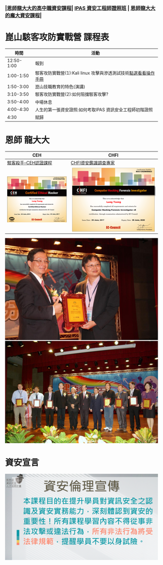 ### |[恩師龍大大的高中職資安課程](./HIGH/readme.md)| [IPAS 資安工程師證照班](./IPAS/readme.md) | [恩師龍大大的龐大資安課程](./cource/readme.md)|

# 崑山駭客攻防實戰營 課程表
| 時間 | 活動 |
|---|---|
|12:50-1:00|	報到|
|1:00-1:50|	駭客攻防實戰營(1):Kali linux 攻擊與滲透測試技術[點選看看操作手冊](attack&defnese.md)|
|1:50-3:00|	崑山技職教育的特色(演講)|
|3:10-3:50|	駭客攻防實戰營(2):如何阻擋駭客攻擊?|
|3:50-4:00|	中場休息|
|4:00-4:30|	人生的第一張資安證照:如何考取IPAS 資訊安全工程師初階證照|
|4:30|	賦歸|


# 恩師 龍大大
| CEH | CHFI|
|---| ---|
|[駭客殺手–CEH認證課程](https://www.uuu.com.tw/Course/Show/300/EC-Council-CEH-7-%E9%A7%AD%E5%AE%A2%E6%8A%80%E8%A1%93%E5%B0%88%E5%AE%B6%E8%AA%8D%E8%AD%89%E8%AA%B2%E7%A8%8B)|[CHFI資安鑑識調查專家](https://www.uuu.com.tw/Course/Show/1810/EC-Council-CHFI%E8%B3%87%E5%AE%89%E9%91%91%E8%AD%98%E8%AA%BF%E6%9F%A5%E5%B0%88%E5%AE%B6%E8%AA%8D%E8%AD%89%E8%AA%B2%E7%A8%8B)|
|![CEH.png](CEH.png) |![CHFI.png](CHFI.png)|

![edu1.jpg](edu1.jpg) 
![edu2.jpg](edu2.jpg) 
# 資安宣言
![資安宣言](資安宣言.gif)
